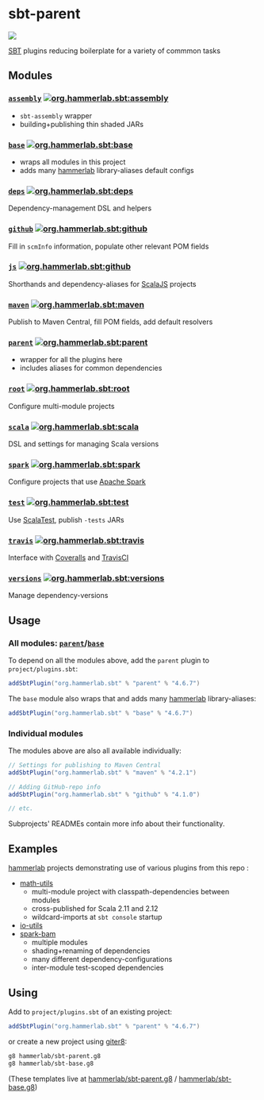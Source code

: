 # sbt-parent

[![](https://travis-ci.org/hammerlab/sbt-parent.svg?branch=master)](https://travis-ci.org/hammerlab/sbt-parent)

[SBT](http://www.scala-sbt.org/) plugins reducing boilerplate for a variety of commmon tasks

## Modules

### [`assembly`](assembly) [![org.hammerlab.sbt:assembly](https://img.shields.io/badge/org.hammerlab.sbt:assembly-4.6.6-green.svg)](http://search.maven.org/#search%7Cga%7C1%7Cg%3A%22org.hammerlab.sbt%22%20a%3A%22assembly%22)

- `sbt-assembly` wrapper
- building+publishing thin shaded JARs

### [`base`] [![org.hammerlab.sbt:base](https://img.shields.io/badge/org.hammerlab.sbt:base-4.6.8-green.svg)](http://search.maven.org/#search%7Cga%7C1%7Cg%3A%22org.hammerlab.sbt%22%20a%3A%22base%22)

- wraps all modules in this project
- adds many [hammerlab](https://github.com/hammerlab/) library-aliases default configs

### [`deps`](deps) [![org.hammerlab.sbt:deps](https://img.shields.io/badge/org.hammerlab.sbt:deps-4.5.6-green.svg)](http://search.maven.org/#search%7Cga%7C1%7Cg%3A%22org.hammerlab.sbt%22%20a%3A%22deps%22)

Dependency-management DSL and helpers

### [`github`](github) [![org.hammerlab.sbt:github](https://img.shields.io/badge/org.hammerlab.sbt:github-4.1.0-green.svg)](http://search.maven.org/#search%7Cga%7C1%7Cg%3A%22org.hammerlab.sbt%22%20a%3A%22github%22)

Fill in `scmInfo` information, populate other relevant POM fields

### [`js`](js) [![org.hammerlab.sbt:github](https://img.shields.io/badge/org.hammerlab.sbt:js-1.3.3-green.svg)](http://search.maven.org/#search%7Cga%7C1%7Cg%3A%22org.hammerlab.sbt%22%20a%3A%22js%22)

Shorthands and dependency-aliases for [ScalaJS](https://www.scala-js.org/) projects

### [`maven`](maven) [![org.hammerlab.sbt:maven](https://img.shields.io/badge/org.hammerlab.sbt:maven-4.2.1-green.svg)](http://search.maven.org/#search%7Cga%7C1%7Cg%3A%22org.hammerlab.sbt%22%20a%3A%22maven%22)

Publish to Maven Central, fill POM fields, add default resolvers

### [`parent`] [![org.hammerlab.sbt:parent](https://img.shields.io/badge/org.hammerlab.sbt:parent-4.6.8-green.svg)](http://search.maven.org/#search%7Cga%7C1%7Cg%3A%22org.hammerlab.sbt%22%20a%3A%22parent%22)

- wrapper for all the plugins here
- includes aliases for common dependencies

### [`root`](root) [![org.hammerlab.sbt:root](https://img.shields.io/badge/org.hammerlab.sbt:root-4.6.6-green.svg)](http://search.maven.org/#search%7Cga%7C1%7Cg%3A%22org.hammerlab.sbt%22%20a%3A%22root%22)

Configure multi-module projects

### [`scala`](scala) [![org.hammerlab.sbt:scala](https://img.shields.io/badge/org.hammerlab.sbt:scala-4.6.6-green.svg)](http://search.maven.org/#search%7Cga%7C1%7Cg%3A%22org.hammerlab.sbt%22%20a%3A%22scala%22)

DSL and settings for managing Scala versions

### [`spark`](spark) [![org.hammerlab.sbt:spark](https://img.shields.io/badge/org.hammerlab.sbt:spark-4.6.7-green.svg)](http://search.maven.org/#search%7Cga%7C1%7Cg%3A%22org.hammerlab.sbt%22%20a%3A%22spark%22)

Configure projects that use [Apache Spark](http://spark.apache.org/)

### [`test`](test) [![org.hammerlab.sbt:test](https://img.shields.io/badge/org.hammerlab.sbt:test-4.5.6-green.svg)](http://search.maven.org/#search%7Cga%7C1%7Cg%3A%22org.hammerlab.sbt%22%20a%3A%22test%22)

Use [ScalaTest](http://www.scalatest.org/), publish `-tests` JARs

### [`travis`](travis) [![org.hammerlab.sbt:travis](https://img.shields.io/badge/org.hammerlab.sbt:travis-4.6.6-green.svg)](http://search.maven.org/#search%7Cga%7C1%7Cg%3A%22org.hammerlab.sbt%22%20a%3A%22travis%22)

Interface with [Coveralls](https://coveralls.io/) and [TravisCI](https://travis-ci.org/)

### [`versions`](versions) [![org.hammerlab.sbt:versions](https://img.shields.io/badge/org.hammerlab.sbt:versions-4.5.6-green.svg)](http://search.maven.org/#search%7Cga%7C1%7Cg%3A%22org.hammerlab.sbt%22%20a%3A%22versions%22)

Manage dependency-versions

## Usage

### All modules: [`parent`]/[`base`]

To depend on all the modules above, add the `parent` plugin to `project/plugins.sbt`:

```scala
addSbtPlugin("org.hammerlab.sbt" % "parent" % "4.6.7")
```

The `base` module also wraps that and adds many [hammerlab](https://github.com/hammerlab/) library-aliases:

```scala
addSbtPlugin("org.hammerlab.sbt" % "base" % "4.6.7")
```

### Individual modules

The modules above are also all available individually:

```scala
// Settings for publishing to Maven Central 
addSbtPlugin("org.hammerlab.sbt" % "maven" % "4.2.1")

// Adding GitHub-repo info
addSbtPlugin("org.hammerlab.sbt" % "github" % "4.1.0")

// etc.
```

Subprojects' READMEs contain more info about their functionality.

## Examples

[hammerlab](https://github.com/hammerlab) projects demonstrating use of various plugins from this repo :

- [math-utils](https://github.com/hammerlab/math-utils/blob/master/build.sbt)
  - multi-module project with classpath-dependencies between modules
  - cross-published for Scala 2.11 and 2.12
  - wildcard-imports at `sbt console` startup
- [io-utils](https://github.com/hammerlab/io-utils/blob/master/build.sbt)
- [spark-bam](https://github.com/hammerlab/spark-bam/blob/master/build.sbt)
  - multiple modules
  - shading+renaming of dependencies
  - many different dependency-configurations
  - inter-module test-scoped dependencies

## Using

Add to `project/plugins.sbt` of an existing project:

```scala
addSbtPlugin("org.hammerlab.sbt" % "parent" % "4.6.7")
```

or create a new project using [giter8](http://www.foundweekends.org/giter8/):

```bash
g8 hammerlab/sbt-parent.g8
g8 hammerlab/sbt-base.g8
```

(These templates live at [hammerlab/sbt-parent.g8](https://github.com/hammerlab/sbt-parent.g8) / [hammerlab/sbt-base.g8](https://github.com/hammerlab/sbt-base.g8))


[`parent`]: parent
[`base`]: base
